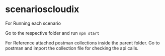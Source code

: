 # scenarioscloudix

For Running each scenario

Go to the respective folder and run `npm start`

For Reference attached postman collections inside the parent folder. Go to postman and import the collection file for checking the api calls.